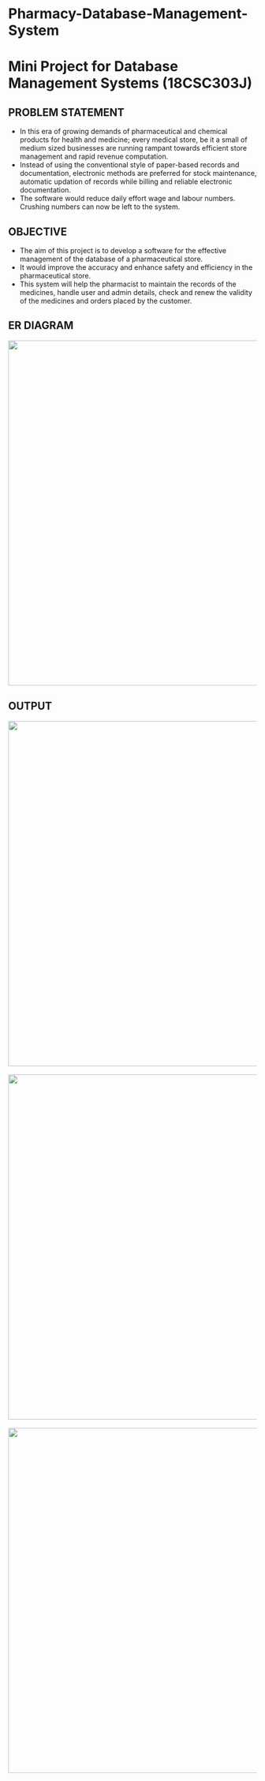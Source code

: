 # Pharmacy-Database-Management-System

# Mini Project for Database Management Systems (18CSC303J)

## PROBLEM STATEMENT
- In this era of growing demands of pharmaceutical and chemical products for health and medicine; every medical store, be it a small of medium sized businesses are running rampant towards efficient store management and rapid revenue computation. 
- Instead of using the conventional style of paper-based records and documentation, electronic methods are preferred for stock maintenance, automatic updation of records while billing and reliable electronic documentation.
- The software would reduce daily effort wage and labour numbers. Crushing numbers can now be left to the system.

## OBJECTIVE
- The aim of this project is to develop a software for the effective management of the database of a pharmaceutical store.
- It would improve the accuracy and enhance safety and efficiency in the pharmaceutical store.
- This system will help the pharmacist to maintain the records of the medicines, handle user and admin details, check and renew the validity of the medicines and orders placed by the customer.


## ER DIAGRAM
<img src="https://github.com/Raunak2424/Pharmacy_Database_Management_System/blob/main/images/dbms-4.jpeg" width=700><br>

## OUTPUT
<img src="https://github.com/Raunak2424/Pharmacy_Database_Management_System/blob/main/images/dbms-1.jpeg" width=700><br>
<br><img src="https://github.com/Raunak2424/Pharmacy_Database_Management_System/blob/main/images/dbms-2.jpeg" width=700><br>
<br><img src="https://github.com/Raunak2424/Pharmacy_Database_Management_System/blob/main/images/dbms-3.jpeg" width=700><br>

